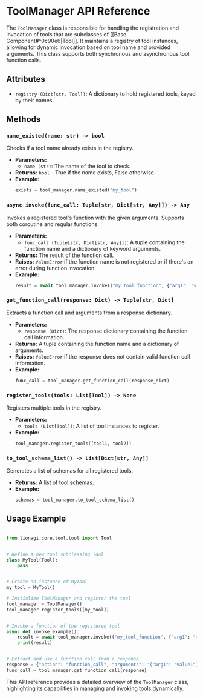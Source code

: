 

# ToolManager API Reference

The `ToolManager` class is responsible for handling the registration and invocation of tools that are subclasses of [[Base Component#^0c90e6|Tool]]. It maintains a registry of tool instances, allowing for dynamic invocation based on tool name and provided arguments. This class supports both synchronous and asynchronous tool function calls.

## Attributes

- `registry (Dict[str, Tool])`: A dictionary to hold registered tools, keyed by their names.

## Methods

### `name_existed(name: str) -> bool`

Checks if a tool name already exists in the registry.

- **Parameters:**
  - `name (str)`: The name of the tool to check.
- **Returns:** `bool` - True if the name exists, False otherwise.
- **Example:**
  ```python
  exists = tool_manager.name_existed("my_tool")
  ```

### `async invoke(func_call: Tuple[str, Dict[str, Any]]) -> Any`

Invokes a registered tool's function with the given arguments. Supports both coroutine and regular functions.

- **Parameters:**
  - `func_call (Tuple[str, Dict[str, Any]])`: A tuple containing the function name and a dictionary of keyword arguments.
- **Returns:** The result of the function call.
- **Raises:** `ValueError` if the function name is not registered or if there's an error during function invocation.
- **Example:**
  ```python
  result = await tool_manager.invoke(("my_tool_function", {"arg1": "value1"}))
  ```

### `get_function_call(response: Dict) -> Tuple[str, Dict]`

Extracts a function call and arguments from a response dictionary.

- **Parameters:**
  - `response (Dict)`: The response dictionary containing the function call information.
- **Returns:** A tuple containing the function name and a dictionary of arguments.
- **Raises:** `ValueError` if the response does not contain valid function call information.
- **Example:**
  ```python
  func_call = tool_manager.get_function_call(response_dict)
  ```

### `register_tools(tools: List[Tool]) -> None`

Registers multiple tools in the registry.

- **Parameters:**
  - `tools (List[Tool])`: A list of tool instances to register.
- **Example:**
  ```python
  tool_manager.register_tools([tool1, tool2])
  ```

### `to_tool_schema_list() -> List[Dict[str, Any]]`

Generates a list of schemas for all registered tools.

- **Returns:** A list of tool schemas.
- **Example:**
  ```python
  schemas = tool_manager.to_tool_schema_list()
  ```


## Usage Example

```python

from lionagi.core.tool.tool import Tool


# Define a new tool subclassing Tool
class MyTool(Tool):
	pass


# Create an instance of MyTool
my_tool = MyTool()

# Initialize ToolManager and register the tool
tool_manager = ToolManager()
tool_manager.register_tools([my_tool])


# Invoke a function of the registered tool
async def invoke_example():
	result = await tool_manager.invoke(("my_tool_function", {"arg1": "value1"}))
	print(result)


# Extract and use a function call from a response
response = {"action": "function_call", "arguments": '{"arg1": "value1"}'}
func_call = tool_manager.get_function_call(response)
```

This API reference provides a detailed overview of the `ToolManager` class, highlighting its capabilities in managing and invoking tools dynamically.
